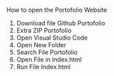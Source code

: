 How to open the Portofolio Website
1. Download file Github Portofolio
2. Extra ZIP Portofolio
3. Open Visual Studio Code
4. Open New Folder
5. Search File Portofolio
6. Open File in Index.html
7. Run File Index.html
